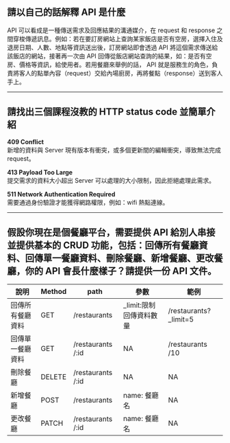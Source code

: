## 請以自己的話解釋 API 是什麼

API 可以看成是一種傳送需求及回應結果的溝通媒介，在 request 和 response 之間穿梭傳遞訊息。例如：若在要訂房網站上查詢某家飯店是否有空房，選擇入住及退房日期、人數、地點等資訊送出後，訂房網站即會透過 API 將這個需求傳送給該飯店的網站，接著再一次由 API 回傳從飯店網站查詢的結果，如：是否有空房、價格等資訊，給使用者。若用餐廳來舉例的話， API 就是服務生的角色，負責將客人的點單內容（request）交給內場廚房，再將餐點（response）送到客人手上。

***
## 請找出三個課程沒教的 HTTP status code 並簡單介紹

**409 Conflict**  
新增的資料與 Server 現有版本有衝突，或多個更新間的編輯衝突，導致無法完成 request。

**413 Payload Too Large**  
提交需求的資料大小超出 Server 可以處理的大小限制，因此拒絕處理此需求。

**511 Network Authentication Required**  
需要通過身份驗證才能獲得網路權限，例如：wifi 熱點連線。

***

## 假設你現在是個餐廳平台，需要提供 API 給別人串接並提供基本的 CRUD 功能，包括：回傳所有餐廳資料、回傳單一餐廳資料、刪除餐廳、新增餐廳、更改餐廳，你的 API 會長什麼樣子？請提供一份 API 文件。


| 說明 | Method | path| 參數| 範例|
| ---------------- | ------ | ---------- | ------- | -----|  
| 回傳所有餐廳資料 | GET| /restaurants| _limit:限制回傳資料數量 | /restaurants?_limit=5 |  
| 回傳單一餐廳資料 | GET    | /restaurants /:id | NA| /restaurants /10      |  
  刪除餐廳| DELETE | /restaurants /:id | NA| NA |  
| 新增餐廳| POST   | /restaurants| name: 餐廳名| NA|  
| 更改餐廳| PATCH  | /restaurants /:id | name: 餐廳名 | NA |